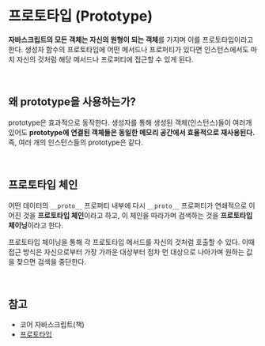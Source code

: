 # 프로토타입 (Prototype)
**자바스크립트의 모든 객체는 자신의 원형이 되는 객체**를 가지며 이를 프로토타입이라고 한다. 생성자 함수의 프로토타입에 어떤 메서드나 프로퍼티가 있다면 인스턴스에서도 마치 자신의 것처럼 해당 메서드나 프로퍼티에 접근할 수 있게 된다.

<br>

## 왜 prototype을 사용하는가?
prototype은 효과적으로 동작한다. 생성자를 통해 생성된 객체(인스턴스)들이 여러개 있어도 **prototype에 연결된 객체들은 동일한 메모리 공간에서 효율적으로 재사용된다.** 즉, 여러 개의 인스턴스들의 prototype은 같다.

<br>

## 프로토타입 체인
어떤 데이터의 `__proto__` 프로퍼티 내부에 다시 `__proto__` 프로퍼티가 연쇄적으로 이어진 것을 **프로토타입 체인**이라고 하고, 이 체인을 따라가며 검색하는 것을 **프로토타입 체이닝**이라고 한다.

프로토타입 체이닝을 통해 각 프로토타입 메서드를 자신의 것처럼 호출할 수 있다. 이때 접근 방식은 자신으로부터 가장 가까운 대상부터 점차 먼 대상으로 나아가며 원하는 값을 찾으면 검색을 중단한다.

<br>

## 참고
- 코어 자바스크립트(책)
- [프로토타입](https://github.com/baeharam/Must-Know-About-Frontend/blob/master/Notes/javascript/prototype.md)